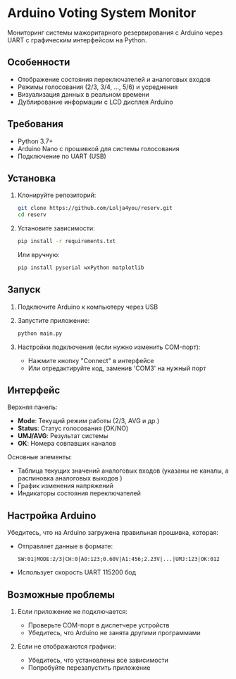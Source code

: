 # Arduino Voting System Monitor

Мониторинг системы мажоритарного резервирования с Arduino через UART с графическим интерфейсом на Python.

## Особенности

- Отображение состояния переключателей и аналоговых входов
- Режимы голосования (2/3, 3/4, ..., 5/6) и усреднения
- Визуализация данных в реальном времени
- Дублирование информации с LCD дисплея Arduino

## Требования

- Python 3.7+
- Arduino Nano с прошивкой для системы голосования
- Подключение по UART (USB)

## Установка

1. Клонируйте репозиторий:
   ```bash
   git clone https://github.com/Lolja4you/reserv.git
   cd reserv
   ```

2. Установите зависимости:
   ```bash
   pip install -r requirements.txt
   ```

   Или вручную:
   ```bash
   pip install pyserial wxPython matplotlib
   ```

## Запуск

1. Подключите Arduino к компьютеру через USB

2. Запустите приложение:
   ```bash
   python main.py
   ```

3. Настройки подключения (если нужно изменить COM-порт):
   - Нажмите кнопку "Connect" в интерфейсе
   - Или отредактируйте код, заменив 'COM3' на нужный порт

## Интерфейс

Верхняя панель:
- **Mode**: Текущий режим работы (2/3, AVG и др.)
- **Status**: Статус голосования (OK/NO)
- **UMJ/AVG**: Результат системы
- **OK**: Номера совпавших каналов

Основные элементы:
- Таблица текущих значений аналоговых входов (указаны не каналы, а распиновка аналоговых выходов )
- График изменения напряжений
- Индикаторы состояния переключателей

## Настройка Arduino

Убедитесь, что на Arduino загружена правильная прошивка, которая:
- Отправляет данные в формате:
  ```
  SW:01|MODE:2/3|CH:0|A0:123;0.60V|A1:456;2.23V|...|UMJ:123|OK:012
  ```
- Использует скорость UART 115200 бод

## Возможные проблемы

1. Если приложение не подключается:
   - Проверьте COM-порт в диспетчере устройств
   - Убедитесь, что Arduino не занята другими программами

2. Если не отображаются графики:
   - Убедитесь, что установлены все зависимости
   - Попробуйте перезапустить приложение

